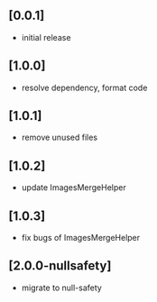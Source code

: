 ## [0.0.1]

* initial release

## [1.0.0]

* resolve dependency, format code

## [1.0.1]

* remove unused files

## [1.0.2]

* update ImagesMergeHelper

## [1.0.3]

* fix bugs of ImagesMergeHelper

## [2.0.0-nullsafety]
* migrate to null-safety